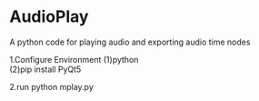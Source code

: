 # AudioPlay
A python code for playing audio and exporting audio time nodes

1.Configure Environment
 (1)python  
 (2)pip install PyQt5

2.run
python mplay.py

